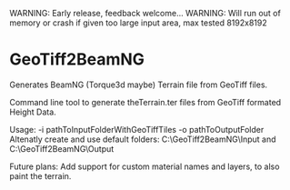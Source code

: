 WARNING: Early release, feedback welcome...
WARNING: Will run out of memory or crash if given too large input area, max tested 8192x8192

# GeoTiff2BeamNG
Generates BeamNG (Torque3d maybe) Terrain file from GeoTiff files.

Command line tool to generate theTerrain.ter files from GeoTiff formated Height Data.

Usage: -i pathToInputFolderWithGeoTiffTiles -o pathToOutputFolder
Altenatly create and use default folders: C:\GeoTiff2BeamNG\Input and C:\GeoTiff2BeamNG\Output



Future plans:
Add support for custom material names and layers, to also paint the terrain.
